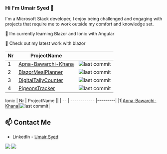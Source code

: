 ### Hi I'm Umair Syed 👋

I'm a Microsoft Stack developer, I enjoy being challenged and engaging with projects that require me to work outside my comfort and knowledge set.


🌱 I’m currently learning Blazor and Ionic with Angular

👯 Check out my latest work with blazor

| Nr | ProjectName  ||
| -- | ------------ |---------|
|1|[Apna-Bawarchi-Khana](https://github.com/umairsyed613/Apna-Bawarchi-Khana)|![last commit](https://img.shields.io/github/last-commit/umairsyed613/Apna-Bawarchi-Khana?style=flat-square&cacheSeconds=86400)|
|2|[BlazorMealPlanner](https://github.com/umairsyed613/UNMealPlanner)|![last commit](https://img.shields.io/github/last-commit/umairsyed613/UNMealPlanner?style=flat-square&cacheSeconds=86400)|
|3|[DigitalTallyCounter](https://github.com/umairsyed613/DigitalTallyCounter)|![last commit](https://img.shields.io/github/last-commit/umairsyed613/DigitalTallyCounter?style=flat-square&cacheSeconds=86400)|
|4|[PigeonsTracker](https://github.com/umairsyed613/PigeonsTracker)|![last commit](https://img.shields.io/github/last-commit/umairsyed613/PigeonsTracker?style=flat-square&cacheSeconds=86400)|

Ionic
| Nr | ProjectName  ||
| -- | ------------ |---------|
|1|[Apna-Bawarchi-Khana](https://github.com/umairsyed613/MealPlanner)|![last commit](https://img.shields.io/github/last-commit/umairsyed613/MealPlanner?style=flat-square&cacheSeconds=86400)|


## 📫 Contact Me
- LinkedIn - [Umair Syed](https://www.linkedin.com/in/umairsyed613/)

<div style="clear: both;">
  <a href="https://github.com/anuraghazra/github-readme-stats">
  <img align="left" src="https://github-readme-stats.vercel.app/api?username=umairsyed613&count_private=true&show_icons=true&theme=dark" />
</a>
<a href="https://github.com/anuraghazra/github-readme-stats">
  <img align="left" src="https://github-readme-stats.vercel.app/api/top-langs/?username=umairsyed613&theme=dark" />
</a>
</div>

<!--
**umairsyed613/umairsyed613** is a ✨ _special_ ✨ repository because its `README.md` (this file) appears on your GitHub profile.

Here are some ideas to get you started:

- 🔭 I’m currently working on ...
- 🌱 I’m currently learning ...
 ...
- 🤔 I’m looking for help with ...
- 💬 Ask me about ...
- 📫 How to reach me: ...
- 😄 Pronouns: ...
- ⚡ Fun fact: ...
-->
